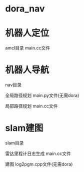 # dora_nav


# 机器人定位
amcl目录 main.cc文件
# 机器人导航
nav目录

全局路径规划 main.py文件(无需dora)

局部路径规划 main.cc文件
# slam建图
slam目录

雷达里程计日志生成 main.cc文件

建图  log2pgm.cpp文件(无需dora)